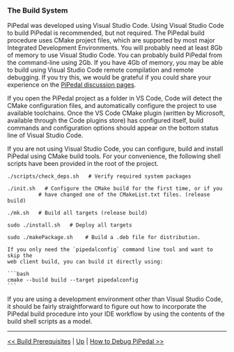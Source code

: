 ### The Build System

PiPedal was developed using Visual Studio Code. Using Visual Studio Code to build PiPedal is recommended, but not required. The PiPedal
build procedure uses CMake project files, which are supported by most major Integrated Development Environments. You will probably 
need at least 8Gb of memory to use Visual Studio Code. You can probably build PiPedal from the command-line using 2Gb. If you have 
4Gb of memory, you may be able to build using Visual Studio Code remote compilation and remote debugging. If you try this, we would 
be grateful if you could share your experience on the [PiPedal discussion pages](https://github.com/rerdavies/pipedal/discussions).
     
If you open the PiPedal project as a folder in VS Code, Code will 
detect the CMake configuration files, and automatically configure the project to use available toolchains. Once the VS Code CMake plugin (written by Microsoft,
available through the Code plugins store) has configured itself, build commands and configuration options should appear on the bottom status line of Visual Studio Code. 

If you are not using Visual Studio Code, you can configure, build and install PiPedal using CMake build tools. For your convenience,
the following shell scripts have been provided in the root of the project.

    ./scripts/check_deps.sh   # Verify required system packages

    ./init.sh   # Configure the CMake build for the first time, or if you
              # have changed one of the CMakeList.txt files. (release build)

    ./mk.sh   # Build all targets (release build)
    
    sudo ./install.sh   # Deploy all targets
    
    sudo ./makePackage.sh    # Build a .deb file for distribution.
    
	If you only need the `pipedalconfig` command line tool and want to skip the
	web client build, you can build it directly using:

	```bash
	cmake --build build --target pipedalconfig
	```	
	
If you are using a development environment other than Visual Studio Code, it should be fairly straightforward to figure out how
to incorporate the PiPedal build procedure into your IDE workflow by using the contents of the build shell scripts as a model.

-----
[<< Build Prerequisites](BuildPrerequisites.md) | [Up](Documentation.md) | [How to Debug PiPedal >>](Debugging.md)